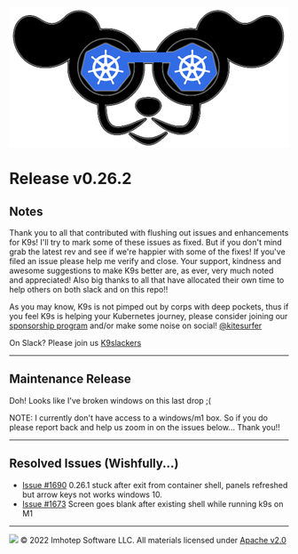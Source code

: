 <img src="https://raw.githubusercontent.com/derailed/k9s/master/assets/k9s.png" align="center" width="800" height="auto"/>

# Release v0.26.2

## Notes

Thank you to all that contributed with flushing out issues and enhancements for K9s! I'll try to mark some of these issues as fixed. But if you don't mind grab the latest rev and see if we're happier with some of the fixes! If you've filed an issue please help me verify and close. Your support, kindness and awesome suggestions to make K9s better are, as ever, very much noted and appreciated! Also big thanks to all that have allocated their own time to help others on both slack and on this repo!!

As you may know, K9s is not pimped out by corps with deep pockets, thus if you feel K9s is helping your Kubernetes journey, please consider joining our [sponsorship program](https://github.com/sponsors/derailed) and/or make some noise on social! [@kitesurfer](https://twitter.com/kitesurfer)

On Slack? Please join us [K9slackers](https://join.slack.com/t/k9sers/shared_invite/enQtOTA5MDEyNzI5MTU0LWQ1ZGI3MzliYzZhZWEyNzYxYzA3NjE0YTk1YmFmNzViZjIyNzhkZGI0MmJjYzhlNjdlMGJhYzE2ZGU1NjkyNTM)

---

## Maintenance Release

Doh! Looks like I've broken windows on this last drop ;(

NOTE: I currently don't have access to a windows/m1 box. So if you do please report back and help us zoom in on the issues below...
Thank you!!

---

## Resolved Issues (Wishfully...)

* [Issue #1690](https://github.com/kswapd/k11s/issues/1690) 0.26.1 stuck after exit from container shell, panels refreshed but arrow keys not works windows 10.
* [Issue #1673](https://github.com/kswapd/k11s/issues/1673) Screen goes blank after existing shell while running k9s on M1

---

<img src="https://raw.githubusercontent.com/derailed/k9s/master/assets/imhotep_logo.png" width="32" height="auto"/> © 2022 Imhotep Software LLC. All materials licensed under [Apache v2.0](http://www.apache.org/licenses/LICENSE-2.0)
